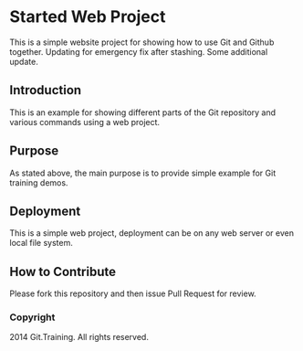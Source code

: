 # Started Web Project

This is a simple website project for showing how to use Git and Github together.
Updating for emergency fix after stashing.
Some additional update.

## Introduction

This is an example for showing different parts of the Git repository and various commands using a web project.

## Purpose

As stated above, the main purpose is to provide simple example for Git training demos.

## Deployment

This is a simple web project, deployment can be on any web server or even local file system.

## How to Contribute

Please fork this repository and then issue Pull Request for review.

### Copyright

2014 Git.Training. All rights reserved.